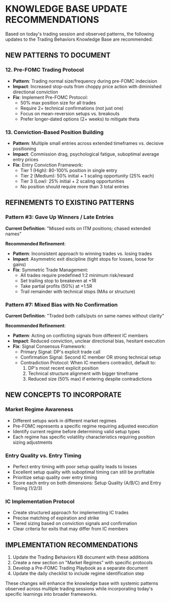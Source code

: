 # KNOWLEDGE BASE UPDATE RECOMMENDATIONS

Based on today's trading session and observed patterns, the following updates to the Trading Behaviors Knowledge Base are recommended:

## NEW PATTERNS TO DOCUMENT

### 12. Pre-FOMC Trading Protocol
- **Pattern**: Trading normal size/frequency during pre-FOMC indecision
- **Impact**: Increased stop-outs from choppy price action with diminished directional conviction
- **Fix**: Implement Pre-FOMC Protocol:
  - 50% max position size for all trades
  - Require 2+ technical confirmations (not just one)
  - Focus on mean-reversion setups vs. breakouts
  - Prefer longer-dated options (2+ weeks) to mitigate theta

### 13. Conviction-Based Position Building
- **Pattern**: Multiple small entries across extended timeframes vs. decisive positioning
- **Impact**: Commission drag, psychological fatigue, suboptimal average entry prices
- **Fix**: Entry Conviction Framework:
  - Tier 1 (High): 80-100% position in single entry
  - Tier 2 (Medium): 50% initial + 1 scaling opportunity (25% each)
  - Tier 3 (Low): 25% initial + 2 scaling opportunities
  - No position should require more than 3 total entries

## REFINEMENTS TO EXISTING PATTERNS

### Pattern #3: Gave Up Winners / Late Entries
**Current Definition**: "Missed exits on ITM positions; chased extended names"

**Recommended Refinement**:
- **Pattern**: Inconsistent approach to winning trades vs. losing trades
- **Impact**: Asymmetric exit discipline (tight stops for losses, loose for gains)
- **Fix**: Symmetric Trade Management:
  - All trades require predefined 1:2 minimum risk/reward
  - Set trailing stop to breakeven at +1R
  - Take partial profits (50%) at +1.5R
  - Trail remainder with technical stops (MAs or structure)

### Pattern #7: Mixed Bias with No Confirmation
**Current Definition**: "Traded both calls/puts on same names without clarity"

**Recommended Refinement**:
- **Pattern**: Acting on conflicting signals from different IC members
- **Impact**: Reduced conviction, unclear directional bias, hesitant execution
- **Fix**: Signal Consensus Framework:
  - Primary Signal: DP's explicit trade call
  - Confirmation Signal: Second IC member OR strong technical setup
  - Contradiction Protocol: When IC members contradict, default to:
    1. DP's most recent explicit position
    2. Technical structure alignment with bigger timeframe
    3. Reduced size (50% max) if entering despite contradictions

## NEW CONCEPTS TO INCORPORATE

### Market Regime Awareness
- Different setups work in different market regimes
- Pre-FOMC represents a specific regime requiring adjusted execution
- Identify current regime before determining valid setup types
- Each regime has specific volatility characteristics requiring position sizing adjustments

### Entry Quality vs. Entry Timing
- Perfect entry timing with poor setup quality leads to losses
- Excellent setup quality with suboptimal timing can still be profitable
- Prioritize setup quality over entry timing
- Score each entry on both dimensions: Setup Quality (A/B/C) and Entry Timing (1/2/3)

### IC Implementation Protocol
- Create structured approach for implementing IC trades
- Precise matching of expiration and strike
- Tiered sizing based on conviction signals and confirmation
- Clear criteria for exits that may differ from IC members

## IMPLEMENTATION RECOMMENDATIONS

1. Update the Trading Behaviors KB document with these additions
2. Create a new section on "Market Regimes" with specific protocols
3. Develop a Pre-FOMC Trading Playbook as a separate document
4. Update the daily checklist to include regime identification step

These changes will enhance the knowledge base with systemic patterns observed across multiple trading sessions while incorporating today's specific learnings into broader frameworks.
